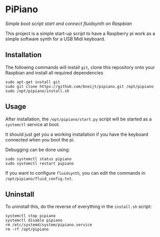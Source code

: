 PiPiano
=======

_Simple boot script start and connect fluidsynth on Raspbian_

This project is a simple start-up script to have a Raspberry pi work as a simple software synth
for a USB Midi keyboard.


Installation
------------

The following commands will install `git`, clone this repository onto your Raspbian and install all required dependencies

    sudo apt-get install git
    sudo git clone https://github.com/bneijt/pipiano.git /opt/pipiano
    sudo /opt/pipiano/install.sh


Usage
-----

After installation, the `/opt/pipiano/start.py` script will be started as a `systemctl` service at boot.

It should just get you a working installation if you have the keyboard connected when you boot the pi.

Debugging can be done using:

    sudo systemctl status pipiano
    sudo systemctl restart pipiano

If you want to configure `fluidsynth`, you can edit the commands in `/opt/pipiano/fluid_config.txt`.


Uninstall
---------
To uninstall this, do the reverse of everything in the `install.sh` script:

    systemctl stop pipiano
    systemctl disable pipiano
    rm /etc/systemd/system/pipiano.service
    rm -rf /opt/pipiano



